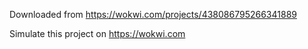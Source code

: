 Downloaded from https://wokwi.com/projects/438086795266341889

Simulate this project on https://wokwi.com

